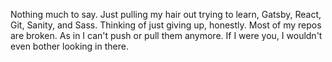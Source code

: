 Nothing much to say.  Just pulling my hair out trying to learn, Gatsby, React, Git, Sanity, and Sass.  Thinking of just 
giving up, honestly.  Most of my repos are broken.  As in I can't push or pull them anymore.  If I were you, I wouldn't 
even bother looking in there.  

<!---
- 👋 Hi, I’m @caldwmark
- 👀 I’m interested in ...
- 🌱 I’m currently learning ...
- 💞️ I’m looking to collaborate on ...
- 📫 How to reach me ...

<!---
caldwmark/caldwmark is a ✨ special ✨ repository because its `README.md` (this file) appears on your GitHub profile.
You can click the Preview link to take a look at your changes.
--->

